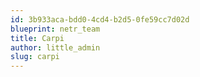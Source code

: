 ```yaml
---
id: 3b933aca-bdd0-4cd4-b2d5-0fe59cc7d02d
blueprint: netr_team
title: Carpi
author: little_admin
slug: carpi
---
```

